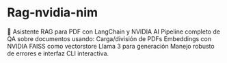 # Rag-nvidia-nim
📄 Asistente RAG para PDF con LangChain y NVIDIA AI Pipeline completo de QA sobre documentos usando:  Carga/división de PDFs  Embeddings con NVIDIA  FAISS como vectorstore  Llama 3 para generación Manejo robusto de errores e interfaz CLI interactiva.
